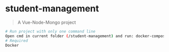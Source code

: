 # student-management

> A Vue-Node-Mongo project

``` bash
# Run project with only one command line
Open cmd in current folder (/student-management) and run: docker-compose up
# Required
Docker
```
